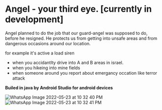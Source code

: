 Angel - your third eye. [currently in development]
=====================================================

Angel planned to do the job that our guard-angel was supposed to do, before he resigned.
He protects us from getting into unsafe areas and from dangerous occasions around our location.

for example it's active a load siren 
- when you accidantlty drive into A and B areas in israel.
- when you hikeing into mine fields
- when someone around you report about emergancy occation like terror attack


**Builed in java by Android Studio for android devices**


![WhatsApp Image 2022-05-23 at 10 32 40 PM](https://user-images.githubusercontent.com/70665375/170219395-818ae114-967a-4e6b-b5bb-64de75fc8d8d.jpeg)
![WhatsApp Image 2022-05-23 at 10 32 41 PM](https://user-images.githubusercontent.com/70665375/170219402-ebcd49a8-556c-4069-a514-893303f772ec.jpeg)
